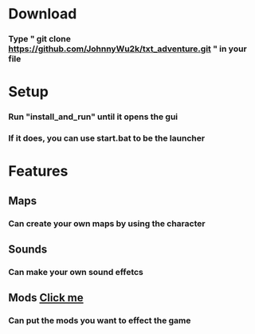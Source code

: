 # Download
### Type " git clone https://github.com/JohnnyWu2k/txt_adventure.git " in your file
# Setup
### Run "install_and_run" until it opens the gui
### If it does, you can use start.bat to be the launcher
# Features
## Maps
### Can create your own maps by using the character 
## Sounds
### Can make your own sound effetcs
## Mods   [Click me](https://github.com/JohnnyWu2k/txt_adventure/tree/mods)
### Can put the mods you want to effect the game
